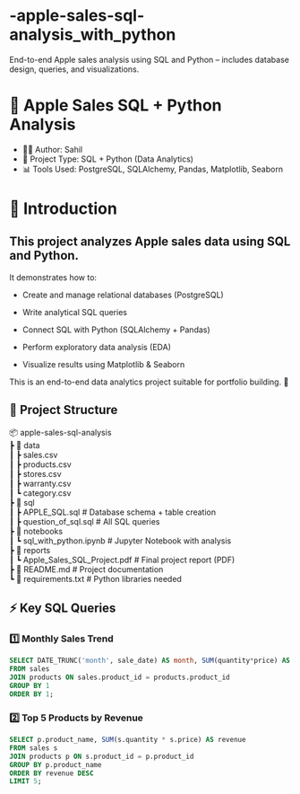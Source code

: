 # -apple-sales-sql-analysis_with_python
End-to-end Apple sales analysis using SQL and Python – includes database design, queries, and visualizations.
# 🍎 Apple Sales SQL + Python Analysis

- 👨‍💻 Author: Sahil
- 📅 Project Type: SQL + Python (Data Analytics)
- 📊 Tools Used: PostgreSQL, SQLAlchemy, Pandas, Matplotlib, Seaborn

# 📝 Introduction

## This project analyzes Apple sales data using SQL and Python.
It demonstrates how to:

- Create and manage relational databases (PostgreSQL)

- Write analytical SQL queries

- Connect SQL with Python (SQLAlchemy + Pandas)

- Perform exploratory data analysis (EDA)

- Visualize results using Matplotlib & Seaborn

This is an end-to-end data analytics project suitable for portfolio building. 🚀

## 📂 Project Structure  

📦 apple-sales-sql-analysis  
 ┣ 📂 data  
 ┃ ┣ sales.csv  
 ┃ ┣ products.csv  
 ┃ ┣ stores.csv  
 ┃ ┣ warranty.csv  
 ┃ ┗ category.csv  
 ┣ 📂 sql  
 ┃ ┣ APPLE_SQL.sql           # Database schema + table creation  
 ┃ ┣ question_of_sql.sql     # All SQL queries  
 ┣ 📂 notebooks  
 ┃ ┗ sql_with_python.ipynb   # Jupyter Notebook with analysis  
 ┣ 📂 reports  
 ┃ ┗ Apple_Sales_SQL_Project.pdf  # Final project report (PDF)  
 ┣ 📜 README.md              # Project documentation  
 ┗ 📜 requirements.txt       # Python libraries needed  
 
## ⚡ Key SQL Queries
 ### 1️⃣ Monthly Sales Trend
```sql
SELECT DATE_TRUNC('month', sale_date) AS month, SUM(quantity*price) AS revenue
FROM sales
JOIN products ON sales.product_id = products.product_id
GROUP BY 1
ORDER BY 1;
```

### 2️⃣ Top 5 Products by Revenue
```sql
SELECT p.product_name, SUM(s.quantity * s.price) AS revenue
FROM sales s
JOIN products p ON s.product_id = p.product_id
GROUP BY p.product_name
ORDER BY revenue DESC
LIMIT 5;
 
```
 
